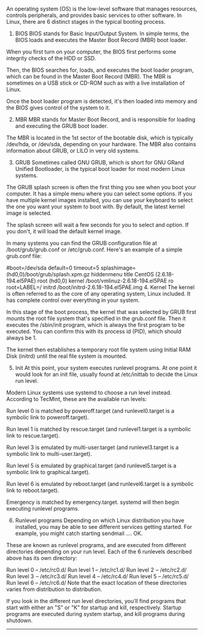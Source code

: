 An operating system (OS) is the low-level software that manages resources, controls peripherals, and provides basic services to other software. In Linux, there are 6 distinct stages in the typical booting process.

1. BIOS
BIOS stands for Basic Input/Output System. In simple terms, the BIOS loads and executes the Master Boot Record (MBR) boot loader.

When you first turn on your computer, the BIOS first performs some integrity checks of the HDD or SSD.

Then, the BIOS searches for, loads, and executes the boot loader program, which can be found in the Master Boot Record (MBR). The MBR is sometimes on a USB stick or CD-ROM such as with a live installation of Linux.

Once the boot loader program is detected, it's then loaded into memory and the BIOS gives control of the system to it.

2. MBR
MBR stands for Master Boot Record, and is responsible for loading and executing the GRUB boot loader.

The MBR is located in the 1st sector of the bootable disk, which is typically /dev/hda, or /dev/sda, depending on your hardware. The MBR also contains information about GRUB, or LILO in very old systems.

3. GRUB
Sometimes called GNU GRUB, which is short for GNU GRand Unified Bootloader, is the typical boot loader for most modern Linux systems.

The GRUB splash screen is often the first thing you see when you boot your computer. It has a simple menu where you can select some options. If you have multiple kernel images installed, you can use your keyboard to select the one you want your system to boot with. By default, the latest kernel image is selected.

The splash screen will wait a few seconds for you to select and option. If you don't, it will load the default kernel image.

In many systems you can find the GRUB configuration file at /boot/grub/grub.conf or /etc/grub.conf. Here's an example of a simple grub.conf file:

#boot=/dev/sda
default=0
timeout=5
splashimage=(hd0,0)/boot/grub/splash.xpm.gz
hiddenmenu
title CentOS (2.6.18-194.el5PAE)
      root (hd0,0)
      kernel /boot/vmlinuz-2.6.18-194.el5PAE ro root=LABEL=/
      initrd /boot/initrd-2.6.18-194.el5PAE.img
4. Kernel
The kernel is often referred to as the core of any operating system, Linux included. It has complete control over everything in your system.

In this stage of the boot process, the kernel that was selected by GRUB first mounts the root file system that's specified in the grub.conf file. Then it executes the /sbin/init program, which is always the first program to be executed. You can confirm this with its process id (PID), which should always be 1.

The kernel then establishes a temporary root file system using Initial RAM Disk (initrd) until the real file system is mounted.

5. Init
At this point, your system executes runlevel programs. At one point it would look for an init file, usually found at /etc/inittab to decide the Linux run level.

Modern Linux systems use systemd to choose a run level instead. According to TecMint, these are the available run levels:

Run level 0 is matched by poweroff.target (and runlevel0.target is a symbolic link to poweroff.target).

Run level 1 is matched by rescue.target (and runlevel1.target is a symbolic link to rescue.target).

Run level 3 is emulated by multi-user.target (and runlevel3.target is a symbolic link to multi-user.target).

Run level 5 is emulated by graphical.target (and runlevel5.target is a symbolic link to graphical.target).

Run level 6 is emulated by reboot.target (and runlevel6.target is a symbolic link to reboot.target).

Emergency is matched by emergency.target.
systemd will then begin executing runlevel programs.

6. Runlevel programs
Depending on which Linux distribution you have installed, you may be able to see different services getting started. For example, you might catch starting sendmail …. OK.

These are known as runlevel programs, and are executed from different directories depending on your run level. Each of the 6 runlevels described above has its own directory:

Run level 0 – /etc/rc0.d/
Run level 1 – /etc/rc1.d/
Run level 2  – /etc/rc2.d/
Run level 3  – /etc/rc3.d/
Run level 4 – /etc/rc4.d/
Run level 5 – /etc/rc5.d/
Run level 6 – /etc/rc6.d/
Note that the exact location of these directories varies from distribution to distribution.

If you look in the different run level directories, you'll find programs that start with either an "S" or "K" for startup and kill, respectively. Startup programs are executed during system startup, and kill programs during shutdown.

****
